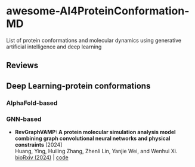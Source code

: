 # awesome-AI4ProteinConformation-MD
List of protein conformations and molecular dynamics using generative artificial intelligence and deep learning











## Reviews








## Deep Learning-protein conformations









### AlphaFold-based










### GNN-based




* **RevGraphVAMP: A protein molecular simulation analysis model combining graph convolutional neural networks and physical constraints** [2024]  
Huang, Ying, Huiling Zhang, Zhenli Lin, Yanjie Wei, and Wenhui Xi.   
[bioRxiv (2024)](https://doi.org/10.1101/2024.03.11.584426) | [code](https://github.com/DS00HY/RevGraphVamp)












